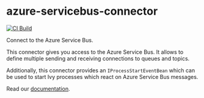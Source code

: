 # azure-servicebus-connector

[![CI Build](https://github.com/axonivy-market/azure-servicebus-connector/actions/workflows/ci.yml/badge.svg)](https://github.com/axonivy-market/azure-servicebus-connector/actions/workflows/ci.yml)

Connect to the Azure Service Bus.

This connector gives you access to the Azure Service Bus. It allows to
define multiple sending and receiving connections to queues and topics.

Additionally, this connector provides an `IProcessStartEventBean` which
can be used to start Ivy processes which react on Azure Service Bus
messages.

Read our [documentation](azure-servicebus-connector-product/README.md).
